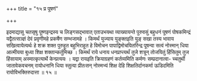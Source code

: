 +++
title = "१५ प्र पूषणं"

+++

इदमाद्यासु चतसृषु पूष्णइन्द्रस्य च लिङ्गसद्भावात् एताउभयथा व्याख्यायन्ते पुरुवसुं बहुधनं पूषणं पोषकमिन्द्रं यद्वैतत्सञ्ज्ञं देवं प्रवृणीमहे प्रकर्षेण सम्भजामहे । किमर्थं युज्याय युङ्क्तइति युङ् सखा तस्य भावाय सखित्वायेत्यर्थः हे शक्र शक्त पुरुहूत बहुभिराहूत हे विमोचन पापाद्विमोचयितरिन्द्र पूषन्वा सत्वं नोस्मान् धिया आत्मीयया बुध्या शिक्ष शक्तान्कर्तुमिच्छ । किमर्थं राये धनाय धनप्राप्त्यर्थं तुजे शत्रून् तोजयितुं हिंसितुम् तुज हिंसायाम् अस्मात्कृत्यार्थे केन्प्रत्ययः । यद्वा रायइति क्रियाग्रहणं कर्तव्यमिति कर्मणः सम्प्रदानात्वा- च्चतुर्थी जातावेकवचनम् रायोधनानि धिया स्तुत्या प्रीतःसन् नोस्मभ्यं शिक्ष देहि शिक्षतिर्दानकर्मा ऊडिदमिति रायोविभक्तिरुदात्ता ॥ १५ ॥